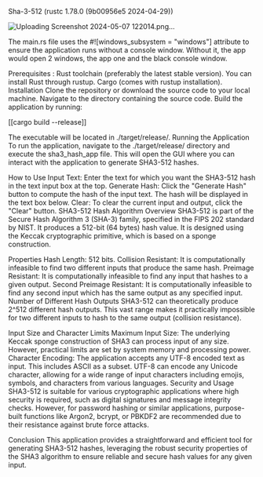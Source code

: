 Sha-3-512 (rustc 1.78.0 (9b00956e5 2024-04-29)) 


![Uploading Screenshot 2024-05-07 122014.png…]()



The main.rs file uses the #![windows_subsystem = "windows"] attribute to ensure the application runs without a console window. Without it, the app would open 2 windows, the app 
one and the black console window. 



Prerequisites :
Rust toolchain (preferably the latest stable version). You can install Rust through rustup.
Cargo (comes with rustup installation).
Installation
Clone the repository or download the source code to your local machine.
Navigate to the directory containing the source code.
Build the application by running:

[[cargo build --release]]

The executable will be located in ./target/release/.
Running the Application
To run the application, navigate to the ./target/release/ directory and execute the sha3_hash_app file. This will open the GUI where you can interact with the application to generate SHA3-512 hashes.

How to Use
Input Text: Enter the text for which you want the SHA3-512 hash in the text input box at the top.
Generate Hash: Click the "Generate Hash" button to compute the hash of the input text. The hash will be displayed in the text box below.
Clear: To clear the current input and output, click the "Clear" button.
SHA3-512 Hash Algorithm
Overview
SHA3-512 is part of the Secure Hash Algorithm 3 (SHA-3) family, specified in the FIPS 202 standard by NIST. It produces a 512-bit (64 bytes) hash value. It is designed using the Keccak cryptographic primitive, which is based on a sponge construction.

Properties
Hash Length: 512 bits.
Collision Resistant: It is computationally infeasible to find two different inputs that produce the same hash.
Preimage Resistant: It is computationally infeasible to find any input that hashes to a given output.
Second Preimage Resistant: It is computationally infeasible to find any second input which has the same output as any specified input.
Number of Different Hash Outputs
SHA3-512 can theoretically produce 2^512 different hash outputs. This vast range makes it practically impossible for two different inputs to hash to the same output (collision resistance).

Input Size and Character Limits
Maximum Input Size: The underlying Keccak sponge construction of SHA3 can process input of any size. However, practical limits are set by system memory and processing power.
Character Encoding: The application accepts any UTF-8 encoded text as input. This includes ASCII as a subset. UTF-8 can encode any Unicode character, allowing for a wide range of input characters including emojis, symbols, and characters from various languages.
Security and Usage
SHA3-512 is suitable for various cryptographic applications where high security is required, such as digital signatures and message integrity checks. However, for password hashing or similar applications, purpose-built functions like Argon2, bcrypt, or PBKDF2 are recommended due to their resistance against brute force attacks.

Conclusion
This application provides a straightforward and efficient tool for generating SHA3-512 hashes, leveraging the robust security properties of the SHA3 algorithm to ensure reliable and secure hash values for any given input.
